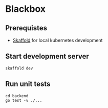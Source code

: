 # Blackbox

## Prerequistes
- [Skaffold](https://skaffold.dev/) for local kubernetes development

## Start development server
```
skaffold dev
```

## Run unit tests

```
cd backend
go test -v ./...
```
